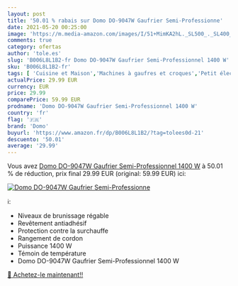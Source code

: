 ```yaml
---
layout: post
title: '50.01 % rabais sur Domo DO-9047W Gaufrier Semi-Professionne'
date: 2021-05-20 00:25:00
image: 'https://m.media-amazon.com/images/I/51+MimKA2hL._SL500_._SL400_.jpg'
comments: true
category: ofertas
author: 'tole.es'
slug: 'B006L8L1B2-fr Domo DO-9047W Gaufrier Semi-Professionnel 1400 W'
sku: 'B006L8L1B2-fr'
tags: [ 'Cuisine et Maison','Machines à gaufres et croques','Petit électroménager','domo', ]
actualPrice: 29.99 EUR
currency: EUR
price: 29.99
comparePrice: 59.99 EUR
prodname: 'Domo DO-9047W Gaufrier Semi-Professionnel 1400 W'
country: 'fr'
flag: '🇫🇷'
brand: 'Domo'
buyurl: 'https://www.amazon.fr/dp/B006L8L1B2/?tag=tolees0d-21'
descuento: '50.01'
average: '29.99'
---
```


Vous avez [Domo DO-9047W Gaufrier Semi-Professionnel 1400 W](https://www.amazon.fr/dp/B006L8L1B2/?tag=tolees0d-21)  à  50.01 % de réduction, prix final  29.99 EUR (original: 59.99 EUR) ici:

[![Domo DO-9047W Gaufrier Semi-Professionne](https://m.media-amazon.com/images/I/51+MimKA2hL._SL500_._SL400_.jpg)](https://www.amazon.fr/dp/B006L8L1B2/?tag=tolees0d-21)

ℹ️:

- Niveaux de brunissage régable
- Revêtement antiadhésif
- Protection contre la surchauffe
- Rangement de cordon
- Puissance 1400 W
- Témoin de température
- Domo DO-9047W Gaufrier Semi-Professionnel 1400 W

[🛒 Achetez-le maintenant!!](https://www.amazon.fr/dp/B006L8L1B2/?tag=tolees0d-21)
